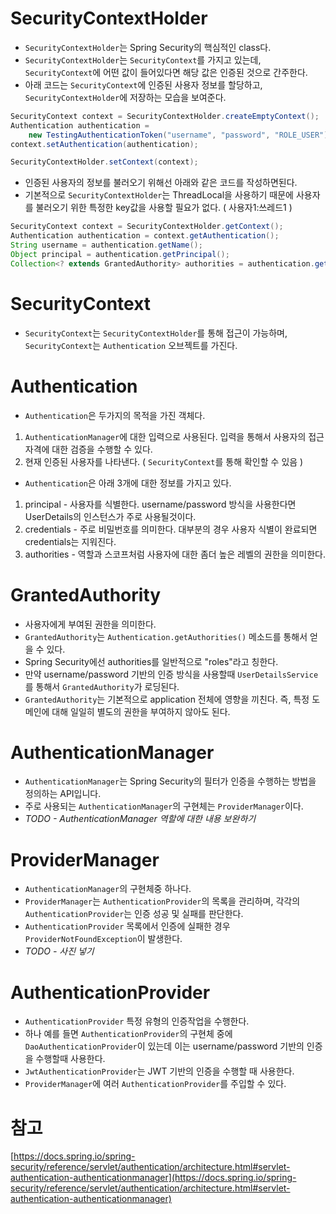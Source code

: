 
# SecurityContextHolder
- `SecurityContextHolder`는 Spring Security의 핵심적인 class다. 
- `SecurityContextHolder`는 `SecurityContext`를 가지고 있는데, `SecurityContext`에 어떤 값이 들어있다면 해당 값은 인증된 것으로 간주한다.
- 아래 코드는 `SecurityContext`에 인증된 사용자 정보를 할당하고, `SecurityContextHolder`에 저장하는 모습을 보여준다. 
```java
SecurityContext context = SecurityContextHolder.createEmptyContext();
Authentication authentication =
    new TestingAuthenticationToken("username", "password", "ROLE_USER");
context.setAuthentication(authentication);

SecurityContextHolder.setContext(context);
```
- 인증된 사용자의 정보를 불러오기 위해선 아래와 같은 코드를 작성하면된다. 
- 기본적으로 `SecurityContextHolder`는 ThreadLocal을 사용하기 때문에 사용자를 불러오기 위한 특정한 key값을 사용할 필요가 없다. ( 사용자1:쓰레드1 )
```java
SecurityContext context = SecurityContextHolder.getContext();
Authentication authentication = context.getAuthentication();
String username = authentication.getName();
Object principal = authentication.getPrincipal();
Collection<? extends GrantedAuthority> authorities = authentication.getAuthorities();
```

# SecurityContext
- `SecurityContext`는 `SecurityContextHolder`를 통해 접근이 가능하며, `SecurityContext`는 `Authentication` 오브젝트를 가진다.

# Authentication
- `Authentication`은 두가지의 목적을 가진 객체다.
1. `AuthenticationManager`에 대한 입력으로 사용된다. 입력을 통해서 사용자의 접근 자격에 대한 검증을 수행할 수 있다.
2. 현재 인증된 사용자를 나타낸다. ( `SecurityContext`를 통해 확인할 수 있음 )

- `Authentication`은 아래 3개에 대한 정보를 가지고 있다.
1. principal - 사용자를 식별한다. username/password 방식을 사용한다면 UserDetails의 인스턴스가 주로 사용될것이다.
2. credentials - 주로 비밀번호를 의미한다. 대부분의 경우 사용자 식별이 완료되면 credentials는 지워진다.
3. authorities - 역할과 스코프처럼 사용자에 대한 좀더 높은 레벨의 권한을 의미한다.

# GrantedAuthority
- 사용자에게 부여된 권한을 의미한다.
- `GrantedAuthority`는 `Authentication.getAuthorities()` 메소드를 통해서 얻을 수 있다.
- Spring Security에선 authorities를 일반적으로 "roles"라고 칭한다.
- 만약 username/password 기반의 인증 방식을 사용할때 `UserDetailsService`를 통해서 `GrantedAuthority`가 로딩된다.
- `GrantedAuthority`는 기본적으로 application 전체에 영향을 끼친다. 즉, 특정 도메인에 대해 일일히 별도의 권한을 부여하지 않아도 된다.

# AuthenticationManager
- `AuthenticationManager`는 Spring Security의 필터가 인증을 수행하는 방법을 정의하는 API입니다.
- 주로 사용되는 `AuthenticationManager`의 구현체는 `ProviderManager`이다.
- *TODO - AuthenticationManager 역할에 대한 내용 보완하기*

# ProviderManager
- `AuthenticationManager`의 구현체중 하나다.
- `ProviderManager`는 `AuthenticationProvider`의 목록을 관리하며, 각각의 `AuthenticationProvider`는 인증 성공 및 실패를 판단한다.
- `AuthenticationProvider` 목록에서 인증에 실패한 경우 `ProviderNotFoundException`이 발생한다.
- *TODO - 사진 넣기*

# AuthenticationProvider
- `AuthenticationProvider` 특정 유형의 인증작업을 수행한다.
- 하나 예를 들면 `AuthenticationProvider`의 구현체 중에 `DaoAuthenticationProvider`이 있는데 이는 username/password 기반의 인증을 수행할때 사용한다.
- `JwtAuthenticationProvider`는 JWT 기반의 인증을 수행할 때 사용한다.
- `ProviderManager`에 여러 `AuthenticationProvider`를 주입할 수 있다.


# 참고
[https://docs.spring.io/spring-security/reference/servlet/authentication/architecture.html#servlet-authentication-authenticationmanager](https://docs.spring.io/spring-security/reference/servlet/authentication/architecture.html#servlet-authentication-authenticationmanager)
